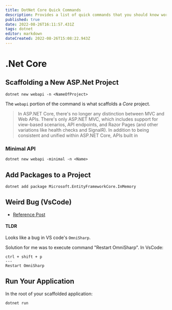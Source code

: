 ```yaml
---
title: DotNet Core Quick Commands
description: Provides a list of quick commands that you should know working with .Net Core.
published: true
date: 2022-08-26T16:11:57.431Z
tags: dotnet
editor: markdown
dateCreated: 2022-08-26T15:08:22.943Z
---
```


# .Net Core	

## Scaffolding a New ASP.Net Project

```
dotnet new webapi -n <NameOfProject>
```

The `webapi` portion of the command is what scaffolds a *Core* project. 

> In ASP.NET Core, there's no longer any distinction between MVC and Web APIs. There's only ASP.NET MVC, which includes support for view-based scenarios, API endpoints, and Razor Pages (and other variations like health checks and SignalR). In addition to being consistent and unified within ASP.NET Core, APIs built in 

### Minimal API

```
dotnet new webapi -minimal -n <Name>
```

## Add Packages to a Project

```
dotnet add package Microsoft.EntityFrameworkCore.InMemory
```

## Weird Bug (VsCode)

- [Reference Post](https://stackoverflow.com/questions/7035437/how-to-fix-namespace-x-already-contains-a-definition-for-x-error-happened-aft)

#### TLDR

Looks like a bug in VS code's `OmniSharp`.

Solution for me was to execute command "Restart OmniSharp". In VsCode:

```
ctrl + shift + p
---
Restart OmniSharp
```

## Run Your Application

In the root of your scaffolded application:

```
dotnet run
```


